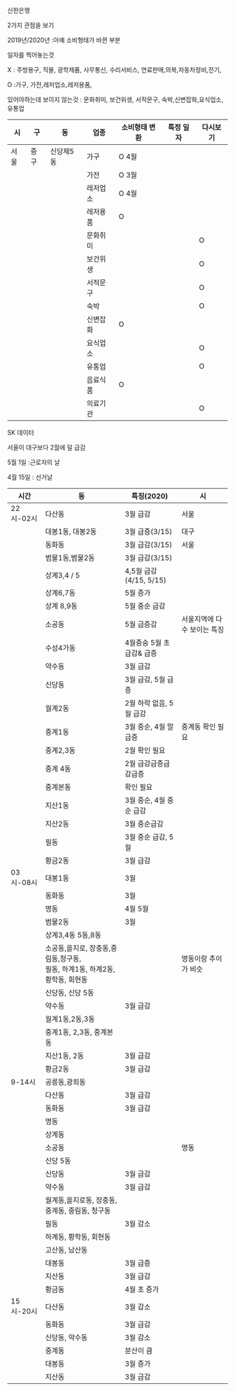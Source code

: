 신한은행

2가지 관점을 보기

2019년/2020년 :아예 소비형태가 바뀐 부분

일자를 찍어놓는것

X : 주방용구, 직물, 광학제품, 사무통신, 수리서비스, 연료판매,의복,자동차정비,전기,

O :가구, 가전,레저업소,레저용품, 

있어야하는데 보이지 않는것 : 문화취미, 보건위생, 서적문구, 숙박,신변잡화,요식업소,유통업

| 시   | 구   | 동        | 업종     | 소비형태 변환 | 특정 일자 | 다시보기 |
| ---- | ---- | --------- | -------- | ------------- | --------- | -------- |
| 서울 | 중구 | 신당제5동 | 가구     | O 4월         |           |          |
|      |      |           | 가전     | O 3월         |           |          |
|      |      |           | 레저업소 | O 4월         |           |          |
|      |      |           | 레저용품 | O             |           |          |
|      |      |           | 문화취미 |               |           | O        |
|      |      |           | 보건위생 |               |           | O        |
|      |      |           | 서적문구 |               |           | O        |
|      |      |           | 숙박     |               |           | O        |
|      |      |           | 신변잡화 | O             |           |          |
|      |      |           | 요식업소 |               |           | O        |
|      |      |           | 유통업   |               |           | O        |
|      |      |           | 음료식품 | O             |           |          |
|      |      |           | 의료기관 |               |           | O        |

SK 데이터

서울이 대구보다 2월에 덜 급감

5월 1일 :근로자의 날

4월 15일 : 선거날

| 시간      | 동                                                           | 특징(2020)                | 시                          |
| --------- | ------------------------------------------------------------ | ------------------------- | --------------------------- |
| 22시-02시 | 다산동                                                       | 3월 급감                  | 서울                        |
|           | 대봉1동, 대봉2동                                             | 3월 급증(3/15)            | 대구                        |
|           | 동화동                                                       | 3월 급감(3/15)            | 서울                        |
|           | 범물1동,범물2동                                              | 3월 급감(3/15)            |                             |
|           | 상계3,4 / 5                                                  | 4,5월 급감(4/15, 5/15)    |                             |
|           | 상계6,7동                                                    | 5월 증가                  |                             |
|           | 상계 8,9동                                                   | 5월 중순 급감             |                             |
|           | 소공동                                                       | 5월 급증감                | 서울지역에 다수 보이는 특징 |
|           | 수성4가동                                                    | 4월중숭 5월 초 급감& 급증 |                             |
|           | 약수동                                                       | 3월 급감                  |                             |
|           | 신당동                                                       | 3월 급감, 5월 급증        |                             |
|           | 월계2동                                                      | 2월 하락 없음, 5월 급감   |                             |
|           | 중계1동                                                      | 3월 중순, 4월 말 급증     | 중계동 확인 필요            |
|           | 중계2,3동                                                    | 2월 확인 필요             |                             |
|           | 중계 4동                                                     | 2월 급감급증급감급증      |                             |
|           | 중계본동                                                     | 확인 필요                 |                             |
|           | 지산1동                                                      | 3월 중순, 4월 중순 급감   |                             |
|           | 지산2동                                                      | 3월 중순급감              |                             |
|           | 필동                                                         | 3월 중순 급감, 5월        |                             |
|           | 황금2동                                                      | 3월 급감                  |                             |
| 03시-08시 | 대봉1동                                                      | 3월                       |                             |
|           | 동화동                                                       | 3월                       |                             |
|           | 명동                                                         | 4월 5월                   |                             |
|           | 범물2동                                                      | 3월                       |                             |
|           | 상계3,4동 5동,8동                                            |                           |                             |
|           | 소공동,을지로, 장충동,중림동,청구동, <br />필동, 하계1동, 하계2동, 황학동, 회현동 |                           | 명동이랑 추이가 비슷        |
|           | 신당동, 신당 5동                                             |                           |                             |
|           | 약수동                                                       | 3월 급감                  |                             |
|           | 월계1동,2동,3동                                              |                           |                             |
|           | 중계1동, 2,3동, 중계본동                                     |                           |                             |
|           | 지산1동, 2동                                                 | 3월 급감                  |                             |
|           | 황금2동                                                      | 3월 급감                  |                             |
| 9-14시    | 공릉동,광희동                                                |                           |                             |
|           | 다산동                                                       | 3월 급감                  |                             |
|           | 동화동                                                       | 3월 급감                  |                             |
|           | 명동                                                         |                           |                             |
|           | 상계동                                                       |                           |                             |
|           | 소공동                                                       |                           | 명동                        |
|           | 신당 5동                                                     |                           |                             |
|           | 신당동                                                       | 3월 급감                  |                             |
|           | 약수동                                                       | 3월 급감                  |                             |
|           | 월계동,을지로동, 장충동, 중계동, 중림동, 청구동              |                           |                             |
|           | 필동                                                         | 3월 감소                  |                             |
|           | 하계동, 황학동, 회현동                                       |                           |                             |
|           | 고산동, 남산동                                               |                           |                             |
|           | 대봉동                                                       | 3월 급증                  |                             |
|           | 지산동                                                       | 3월 급감                  |                             |
|           | 황금동                                                       | 4월 초 증가               |                             |
| 15시-20시 | 다산동                                                       | 3월 감소                  |                             |
|           | 동화동                                                       | 3월 급감                  |                             |
|           | 신당동, 약수동                                               | 3월 감소                  |                             |
|           | 중계동                                                       | 분산이 큼                 |                             |
|           | 대봉동                                                       | 3월 증가                  |                             |
|           | 지산동                                                       | 3월 급감                  |                             |
